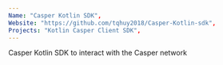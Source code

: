 ```yaml
---
Name: "Casper Kotlin SDK",
Website: "https://github.com/tqhuy2018/Casper-Kotlin-sdk",
Projects: "Kotlin Casper Client SDK",
---
```

<!--lang:en--> 
Casper Kotlin SDK to interact with the Casper network
<!--lang:es--] 
CasperLabs SDK for JavaScript
<!--lang:de--] 
CasperLabs SDK for JavaScript
<!--lang:fr--] 
CasperLabs SDK for JavaScript
<!--lang:pl--] 
CasperLabs SDK for JavaScript
<!--lang:uk--] 
CasperLabs SDK for JavaScript
[!--lang:*--> 
